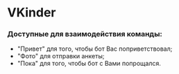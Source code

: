 # VKinder

### Доступные для взаимодействия команды:

- "Привет" для того, чтобы бот Вас поприветствовал;
- "Фото" для отправки анкеты;
- "Пока" для того, чтобы бот с Вами попрощался.